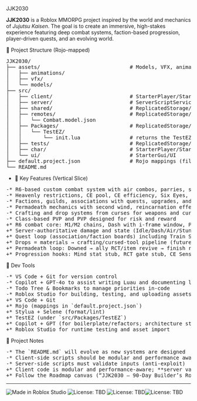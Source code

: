  JJK2030
 
**JJK2030** is a Roblox MMORPG project inspired by the world and mechanics of *Jujutsu Kaisen*. The goal is to create an immersive, high-stakes experience featuring deep combat systems, faction-based progression, player-driven quests, and an evolving world.
 
🔧 Project Structure (Rojo-mapped)
 
<pre>
JJK2030/
├── assets/                             # Models, VFX, animations (source files)
│   ├── animations/
│   ├── vfx/
│   └── models/
├── src/
│   ├── client/                         # StarterPlayer/StarterPlayerScripts  (LocalScripts)  *.client.lua
│   ├── server/                         # ServerScriptService/Server          (Scripts)       *.server.lua
│   ├── shared/                         # ReplicatedStorage/Shared            (ModuleScripts) *.lua
│   ├── remotes/                        # ReplicatedStorage/Remotes           (.model.json, plain keys)
│   │   └── Combat.model.json
│   ├── Packages/                       # ReplicatedStorage/Packages
│   │   └── TestEZ/
│   │       └── init.lua                # returns the TestEZ table
│   ├── tests/                          # ReplicatedStorage/Tests             (specs)
│   ├── char/                           # StarterPlayer/StarterCharacterScripts
│   └── ui/                             # StarterGui/UI
├── default.project.json                # Rojo mappings (filesystem → Studio)
└── README.md
</pre>

 
+ 🧠 Key Features (Vertical Slice)
<pre>
-* R6-based custom combat system with air combos, parries, stuns, and VFX
-* Heavenly restrictions, CE pool, CE efficiency, Six Eyes, RCT systems
-* Factions, guilds, associations with quests, upgrades, and raids
-* Permadeath mechanics with second wind, reincarnation effects, and unlockables
-* Crafting and drop systems from curses for weapons and cursed tools
-* Class-based PVP and PVP designed for risk and reward
+* R6 combat core: M1/M2 chains, Dash with i-frame window, Perfect Dodge counter, Parry, AirLaunch/AirPursuit, Grab, Finish Ritual hooks.
+* Server-authoritative damage and state (Idle/Dash/Air/Stunned/Downed), client only sends intents.
+* Quest loop (association/faction boards) including Train Station build Phase 1 (materials + Yen sinks).
+* Drops = materials → crafting/cursed-tool pipeline (future).
+* Permadeath loop: Downed → ally RCT/item revive → finish rituals → (later) soul-plane microchallenge.
+* Progression hooks: Mind stat stub, RCT gate stub, CE Sensory tier-0 (debug).
</pre>
 🤖 Dev Tools
<pre>
-* VS Code + Git for version control
-* Copilot + GPT-4o to assist writing Luau and documenting logic
-* Todo Tree & Bookmarks to manage priorities in-code
-* Roblox Studio for building, testing, and uploading assets
+* VS Code + Git
+* Rojo (mappings in `default.project.json`)
+* Stylua + Selene (format/lint)
+* TestEZ (under `src/Packages/TestEZ`)
+* Copilot + GPT (for boilerplate/refactors; architecture stays in-repo)
+* Roblox Studio for runtime testing and asset import
</pre>
 📌 Project Notes
<pre>
-* The `README.md` will evolve as new systems are designed
-* Client-side scripts should be modular and performance aware
-* Server-side scripts must validate inputs (anti-exploit)
+* Client code is modular and performance-aware; **server validates everything** (rate-limit, range/LOS, timestamps).
+* Follow the Roadmap canvas (“JJK2030 — 90-Day Builder’s Roadmap”) for priorities and acceptance.
</pre>
---
 

![Made in Roblox Studio](https://img.shields.io/badge/Made%20With-Roblox%20Studio-brightgreen?style=flat-square)
![License: TBD](https://img.shields.io/badge/License-TBD-lightgrey?style=flat-square)
![License: TBD](https://img.shields.io/badge/License-TBD-lightgrey?style=flat-square)![License: TBD](https://img.shields.io/badge/License-TBD-lightgrey?style=flat-square)
